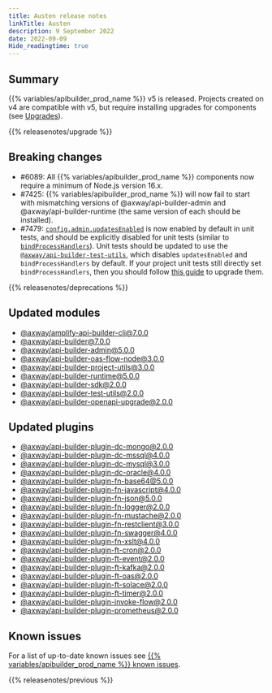 ```yaml
---
title: Austen release notes
linkTitle: Austen
description: 9 September 2022
date: 2022-09-09
Hide_readingtime: true
---
```

## Summary

{{% variables/apibuilder_prod_name %}} v5 is released. Projects created on v4 are compatible with v5, but require installing upgrades for components (see [Upgrades](/docs/developer_guide/console#updates-tab)).

{{% releasenotes/upgrade %}}

## Breaking changes

* #6089: All {{% variables/apibuilder_prod_name %}} components now require a minimum of Node.js version 16.x.
* #7425: {{% variables/apibuilder_prod_name %}} will now fail to start with mismatching versions of @axway/api-builder-admin and @axway/api-builder-runtime (the same version of each should be installed).
* #7479: [`config.admin.updatesEnabled`](/docs/developer_guide/project/configuration/project_configuration/#admin) is now enabled by default in unit tests, and should be explicitly disabled for unit tests (similar to [`bindProcessHandlers`](/docs/developer_guide/project/configuration/project_configuration#bindprocesshandlers)). Unit tests should be updated to use the [`@axway/api-builder-test-utils`](https://www.npmjs.com/package/@axway/api-builder-test-utils), which disables `updatesEnabled` and `bindProcessHandlers` by default. If your project unit tests still directly set `bindProcessHandlers`, then you should follow [this guide](/docs/updates/project_updates/2022_09_09_update_unit_tests_with_test_utils) to upgrade them.

<!-- ## Features -->

<!-- ## Fixes -->

{{% releasenotes/deprecations %}}

<!-- Regenerate modules/plugins with api-builder-tools generate-release-notes script -->
## Updated modules
* [@axway/amplify-api-builder-cli@7.0.0](https://www.npmjs.com/package/@axway/amplify-api-builder-cli/v/7.0.0)
* [@axway/api-builder@7.0.0](https://www.npmjs.com/package/@axway/api-builder/v/7.0.0)
* [@axway/api-builder-admin@5.0.0](https://www.npmjs.com/package/@axway/api-builder-admin/v/5.0.0)
* [@axway/api-builder-oas-flow-node@3.0.0](https://www.npmjs.com/package/@axway/api-builder-oas-flow-node/v/3.0.0)
* [@axway/api-builder-project-utils@3.0.0](https://www.npmjs.com/package/@axway/api-builder-project-utils/v/3.0.0)
* [@axway/api-builder-runtime@5.0.0](https://www.npmjs.com/package/@axway/api-builder-runtime/v/5.0.0)
* [@axway/api-builder-sdk@2.0.0](https://www.npmjs.com/package/@axway/api-builder-sdk/v/2.0.0)
* [@axway/api-builder-test-utils@2.0.0](https://www.npmjs.com/package/@axway/api-builder-test-utils/v/2.0.0)
* [@axway/api-builder-openapi-upgrade@2.0.0](https://www.npmjs.com/package/@axway/api-builder-openapi-upgrade/v/2.0.0)

## Updated plugins
* [@axway/api-builder-plugin-dc-mongo@2.0.0](https://www.npmjs.com/package/@axway/api-builder-plugin-dc-mongo/v/2.0.0)
* [@axway/api-builder-plugin-dc-mssql@4.0.0](https://www.npmjs.com/package/@axway/api-builder-plugin-dc-mssql/v/4.0.0)
* [@axway/api-builder-plugin-dc-mysql@3.0.0](https://www.npmjs.com/package/@axway/api-builder-plugin-dc-mysql/v/3.0.0)
* [@axway/api-builder-plugin-dc-oracle@4.0.0](https://www.npmjs.com/package/@axway/api-builder-plugin-dc-oracle/v/4.0.0)
* [@axway/api-builder-plugin-fn-base64@5.0.0](https://www.npmjs.com/package/@axway/api-builder-plugin-fn-base64/v/5.0.0)
* [@axway/api-builder-plugin-fn-javascript@4.0.0](https://www.npmjs.com/package/@axway/api-builder-plugin-fn-javascript/v/4.0.0)
* [@axway/api-builder-plugin-fn-json@5.0.0](https://www.npmjs.com/package/@axway/api-builder-plugin-fn-json/v/5.0.0)
* [@axway/api-builder-plugin-fn-logger@2.0.0](https://www.npmjs.com/package/@axway/api-builder-plugin-fn-logger/v/2.0.0)
* [@axway/api-builder-plugin-fn-mustache@2.0.0](https://www.npmjs.com/package/@axway/api-builder-plugin-fn-mustache/v/2.0.0)
* [@axway/api-builder-plugin-fn-restclient@3.0.0](https://www.npmjs.com/package/@axway/api-builder-plugin-fn-restclient/v/3.0.0)
* [@axway/api-builder-plugin-fn-swagger@4.0.0](https://www.npmjs.com/package/@axway/api-builder-plugin-fn-swagger/v/4.0.0)
* [@axway/api-builder-plugin-fn-xslt@4.0.0](https://www.npmjs.com/package/@axway/api-builder-plugin-fn-xslt/v/4.0.0)
* [@axway/api-builder-plugin-ft-cron@2.0.0](https://www.npmjs.com/package/@axway/api-builder-plugin-ft-cron/v/2.0.0)
* [@axway/api-builder-plugin-ft-event@2.0.0](https://www.npmjs.com/package/@axway/api-builder-plugin-ft-event/v/2.0.0)
* [@axway/api-builder-plugin-ft-kafka@2.0.0](https://www.npmjs.com/package/@axway/api-builder-plugin-ft-kafka/v/2.0.0)
* [@axway/api-builder-plugin-ft-oas@2.0.0](https://www.npmjs.com/package/@axway/api-builder-plugin-ft-oas/v/2.0.0)
* [@axway/api-builder-plugin-ft-solace@2.0.0](https://www.npmjs.com/package/@axway/api-builder-plugin-ft-solace/v/2.0.0)
* [@axway/api-builder-plugin-ft-timer@2.0.0](https://www.npmjs.com/package/@axway/api-builder-plugin-ft-timer/v/2.0.0)
* [@axway/api-builder-plugin-invoke-flow@2.0.0](https://www.npmjs.com/package/@axway/api-builder-plugin-invoke-flow/v/2.0.0)
* [@axway/api-builder-plugin-prometheus@2.0.0](https://www.npmjs.com/package/@axway/api-builder-plugin-prometheus/v/2.0.0)

## Known issues

For a list of up-to-date known issues see [{{% variables/apibuilder_prod_name %}} known issues](/docs/known_issues/).

{{% releasenotes/previous %}}
